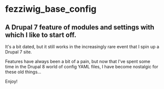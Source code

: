 # fezziwig_base_config
## A Drupal 7 feature of modules and settings with which I like to start off.

It's a bit dated, but it still works in the increasingly rare event that I spin up a Drupal 7 site.

Features have always been a bit of a pain, but now that I've spent some time in the Drupal 8 world of config YAML files, I have become nostalgic for these old things...

Enjoy!
